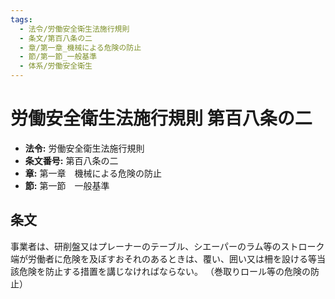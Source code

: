 ```yaml
---
tags:
  - 法令/労働安全衛生法施行規則
  - 条文/第百八条の二
  - 章/第一章_機械による危険の防止
  - 節/第一節_一般基準
  - 体系/労働安全衛生
---
```

# 労働安全衛生法施行規則 第百八条の二

- **法令:** 労働安全衛生法施行規則
- **条文番号:** 第百八条の二
- **章:** 第一章　機械による危険の防止
- **節:** 第一節　一般基準

## 条文
事業者は、研削盤又はプレーナーのテーブル、シエーパーのラム等のストローク端が労働者に危険を及ぼすおそれのあるときは、覆い、囲い又は柵を設ける等当該危険を防止する措置を講じなければならない。
（巻取りロール等の危険の防止）

